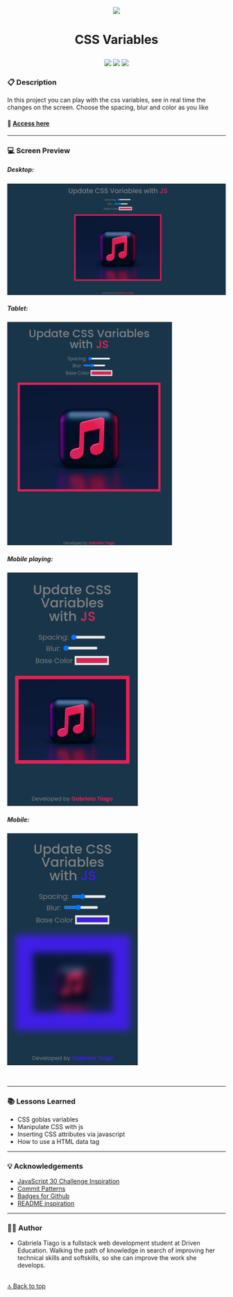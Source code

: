 <p align="center">
<img src="https://images.emojiterra.com/twitter/v13.1/512px/1f9ee.png" height="80px"/>
</p>

# <p align = "center"> CSS Variables </p>

<p align = "center">
   <img src="https://img.shields.io/badge/JavaScript-F7DF1E?style=for-the-badge&logo=javascript&logoColor=black" height="30px"/>
   <img src="https://img.shields.io/badge/HTML5-E34F26?style=for-the-badge&logo=html5&logoColor=white" height="30px"/>
   <img src="https://img.shields.io/badge/CSS3-1572B6?style=for-the-badge&logo=css3&logoColor=white" heigth="30px"/>
</p>

### :clipboard: Description

In this project you can play with the css variables, see in real time the changes on the screen. Choose the spacing, blur and color as you like

#### 🧮 [Access here](https://gabrielatiago.github.io/30-Days-JavaScript/CSS-Variables/index.html)

---

### :computer: Screen Preview

<p align="center">
<h5>Desktop:</h5>
<img src="./assets/images/cs-desktop.png" alt="viewing the app on a large screen">
<h5>Tablet:</h5>
<img src="./assets/images/cs-tablet.png" alt="viewing the app on a medium screen">

<h5>Mobile playing:</h5>
<img src="./assts/../assets/images/cs-mobile-default.png" alt="viewing the app on a small screen">
</p>
<h5>Mobile:</h5>
<img src="./assts/../assets/images/cs-mobile-play.png" alt="viewing the app on a small screen">
</p>

$~$

---

### :books: Lessons Learned

- CSS goblas variables
- Manipulate CSS with js
- Inserting CSS attributes via javascript
- How to use a HTML data tag

---

### :bulb: Acknowledgements

- [JavaScript 30 Challenge Inspiration](https://github.com/wesbos/JavaScript30)
- [Commit Patterns](https://github.com/iuricode/padroes-de-commits)
- [Badges for Github](https://github.com/alexandresanlim/Badges4-README.md-Profile#-database-)
- [README inspiration](https://gist.github.com/luanalessa/7f98467a5ed62d00dcbde67d4556a1e4#file-readme-md)

---

### 👩‍🦱 Author

- Gabriela Tiago is a fullstack web development student at Driven Education. Walking the path of knowledge in search of improving her technical skills and softskills, so she can improve the work she develops.

<br>[🔝 Back to top](#-css-variables-) <br>
